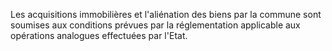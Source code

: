 Les acquisitions immobilières et l'aliénation des biens par la commune sont soumises aux conditions prévues par la réglementation applicable aux opérations analogues effectuées par l'Etat.